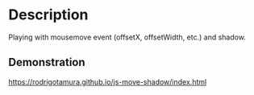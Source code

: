 # Description
Playing with mousemove event (offsetX, offsetWidth, etc.) and shadow.

## Demonstration
https://rodrigotamura.github.io/js-move-shadow/index.html
